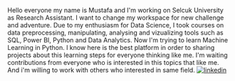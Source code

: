 Hello everyone my name is Mustafa and I'm working on Selcuk University as Research Assistant. 
I want to change my workspace for new challenge and adventure.
Due to my enthusiasm for Data Science, I took courses on data preprocessing, manipulating, analysing and vizualizing tools such as SQL, Power BI, Python and Data Analytics.
Now I'm trying to learn Machine Learning in Python. 
I know here is the best platform in order to sharing projects about this learning steps for everyone thinking like me.
I'm waiting contributions from everyone who is interested in this topics that like me. And i'm willing to work with others who interested in same field.
[![linkedin](https://img.shields.io/badge/Linkedin-000000?style=for-the-badge&logo=Linkedin&logoColor=white)](https://www.linkedin.com/in/mustafa1ay/)
